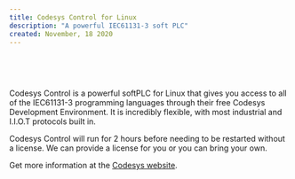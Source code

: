 ```yaml
---
title: Codesys Control for Linux
description: "A powerful IEC61131-3 soft PLC"
created: November, 18 2020
---
```


<br/>

<jar-image add-classes="pa-3" basis="224px" aspect-ratio="1" src="codesys.png" lazy-src="codesys_blur.png" alt="Codesys Logo"></jar-image>

<br/>

Codesys Control is a powerful softPLC for Linux that gives you access to all of the IEC61131-3 programming languages through their free Codesys Development Environment. It is incredibly flexible, with most industrial and I.I.O.T protocols built in.

Codesys Control will run for 2 hours before needing to be restarted without a license. We can provide a license for you or you can bring your own.

Get more information at the [Codesys website](https://www.codesys.com/).